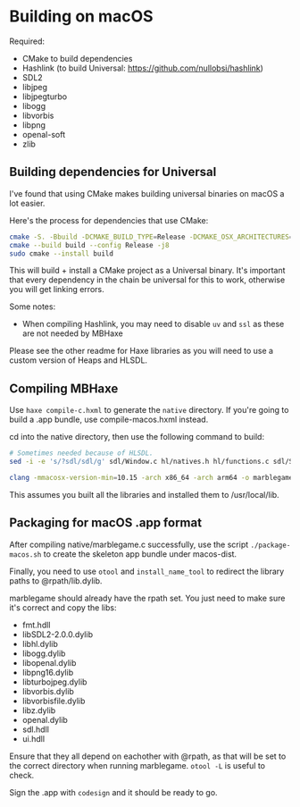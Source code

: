 # Building on macOS

Required:
- CMake to build dependencies
- Hashlink (to build Universal: https://github.com/nullobsi/hashlink)
- SDL2
- libjpeg
- libjpegturbo
- libogg
- libvorbis
- libpng
- openal-soft
- zlib

## Building dependencies for Universal
I've found that using CMake makes building universal binaries on macOS a
lot easier.

Here's the process for dependencies that use CMake:
```sh
cmake -S. -Bbuild -DCMAKE_BUILD_TYPE=Release -DCMAKE_OSX_ARCHITECTURES="x86_64;arm64" -DCMAKE_OSX_DEPLOYMENT_TARGET="10.15" -DBUILD_SHARED_LIBS=ON -DCMAKE_FIND_FRAMEWORK=LAST
cmake --build build --config Release -j8
sudo cmake --install build
```
This will build + install a CMake project as a Universal binary. It's
important that every dependency in the chain be universal for this to
work, otherwise you will get linking errors.

Some notes:
- When compiling Hashlink, you may need to disable `uv` and `ssl` as
  these are not needed by MBHaxe

Please see the other readme for Haxe libraries as you will need to use a
custom version of Heaps and HLSDL.

## Compiling MBHaxe
Use `haxe compile-c.hxml` to generate the `native` directory. If you're
going to build a .app bundle, use compile-macos.hxml instead.

cd into the native directory, then use the following command to build:
```sh
# Sometimes needed because of HLSDL.
sed -i -e 's/?sdl/sdl/g' sdl/Window.c hl/natives.h hl/functions.c sdl/Sdl.c

clang -mmacosx-version-min=10.15 -arch x86_64 -arch arm64 -o marblegame -I . -L /usr/local/lib/ -std=c11 marblegame.c /usr/local/lib/{ui.hdll, openal.hdll, fmt.hdll, sdl.hdll} -lsdl2 -lhl
```
This assumes you built all the libraries and installed them to
/usr/local/lib. 

## Packaging for macOS .app format
After compiling native/marblegame.c successfully, use the script
`./package-macos.sh` to create the skeleton app bundle under macos-dist.

Finally, you need to use `otool` and `install_name_tool` to redirect the
library paths to @rpath/lib.dylib.

marblegame should already have the rpath set. You just need to make sure
it's correct and copy the libs:
- fmt.hdll
- libSDL2-2.0.0.dylib
- libhl.dylib
- libogg.dylib
- libopenal.dylib
- libpng16.dylib
- libturbojpeg.dylib
- libvorbis.dylib
- libvorbisfile.dylib
- libz.dylib
- openal.dylib
- sdl.hdll
- ui.hdll

Ensure that they all depend on eachother with @rpath, as that will be
set to the correct directory when running marblegame. `otool -L` is
useful to check.

Sign the .app with `codesign` and it should be ready to go.

